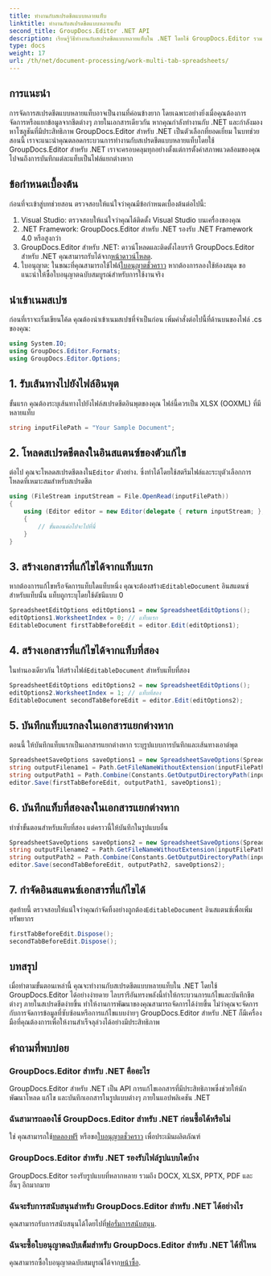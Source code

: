 ```yaml
---
title: ทำงานกับสเปรดชีตแบบหลายแท็บ
linktitle: ทำงานกับสเปรดชีตแบบหลายแท็บ
second_title: GroupDocs.Editor .NET API
description: เรียนรู้วิธีทำงานกับสเปรดชีตแบบหลายแท็บใน .NET โดยใช้ GroupDocs.Editor รวมคำแนะนำทีละขั้นตอน ตัวอย่างโค้ด และแนวทางปฏิบัติที่ดีที่สุด
type: docs
weight: 17
url: /th/net/document-processing/work-multi-tab-spreadsheets/
---
```

## การแนะนำ
การจัดการสเปรดชีตแบบหลายแท็บอาจเป็นงานที่ค่อนข้างยาก โดยเฉพาะอย่างยิ่งเมื่อคุณต้องการจัดการหรือแยกข้อมูลจากชีตต่างๆ ภายในเอกสารเดียวกัน หากคุณกำลังทำงานกับ .NET และกำลังมองหาโซลูชันที่มีประสิทธิภาพ GroupDocs.Editor สำหรับ .NET เป็นตัวเลือกที่ยอดเยี่ยม ในบทช่วยสอนนี้ เราจะแนะนำคุณตลอดกระบวนการทำงานกับสเปรดชีตแบบหลายแท็บโดยใช้ GroupDocs.Editor สำหรับ .NET เราจะครอบคลุมทุกอย่างตั้งแต่การตั้งค่าสภาพแวดล้อมของคุณไปจนถึงการบันทึกแต่ละแท็บเป็นไฟล์แยกต่างหาก
## ข้อกำหนดเบื้องต้น
ก่อนที่จะเข้าสู่บทช่วยสอน ตรวจสอบให้แน่ใจว่าคุณมีข้อกำหนดเบื้องต้นต่อไปนี้:
1. Visual Studio: ตรวจสอบให้แน่ใจว่าคุณได้ติดตั้ง Visual Studio บนเครื่องของคุณ
2. .NET Framework: GroupDocs.Editor สำหรับ .NET รองรับ .NET Framework 4.0 หรือสูงกว่า
3. GroupDocs.Editor สำหรับ .NET: ดาวน์โหลดและติดตั้งไลบรารี GroupDocs.Editor สำหรับ .NET คุณสามารถรับได้จาก[หน้าดาวน์โหลด](https://releases.groupdocs.com/editor/net/).
4.  ใบอนุญาต: ในขณะที่คุณสามารถใช้ไฟล์[ใบอนุญาตชั่วคราว](https://purchase.groupdocs.com/temporary-license/) หากต้องการลองใช้ห้องสมุด ขอแนะนำให้ซื้อใบอนุญาตฉบับสมบูรณ์สำหรับการใช้งานจริง
## นำเข้าเนมสเปซ
ก่อนที่เราจะเริ่มเขียนโค้ด คุณต้องนำเข้าเนมสเปซที่จำเป็นก่อน เพิ่มคำสั่งต่อไปนี้ที่ด้านบนของไฟล์ .cs ของคุณ:
```csharp
using System.IO;
using GroupDocs.Editor.Formats;
using GroupDocs.Editor.Options;
```
## 1. รับเส้นทางไปยังไฟล์อินพุต
ขั้นแรก คุณต้องระบุเส้นทางไปยังไฟล์สเปรดชีตอินพุตของคุณ ไฟล์นี้ควรเป็น XLSX (OOXML) ที่มีหลายแท็บ
```csharp
string inputFilePath = "Your Sample Document";
```
## 2. โหลดสเปรดชีตลงในอินสแตนซ์ของตัวแก้ไข
 ต่อไป คุณจะโหลดสเปรดชีตลงใน`Editor` ตัวอย่าง. ซึ่งทำได้โดยใช้สตรีมไฟล์และระบุตัวเลือกการโหลดที่เหมาะสมสำหรับสเปรดชีต
```csharp
using (FileStream inputStream = File.OpenRead(inputFilePath))
{
    using (Editor editor = new Editor(delegate { return inputStream; }, delegate { return new SpreadsheetLoadOptions(); }))
    {
        // ขั้นตอนต่อไปจะไปที่นี่
    }
}
```
## 3. สร้างเอกสารที่แก้ไขได้จากแท็บแรก
 หากต้องการแก้ไขหรือจัดการแท็บใดแท็บหนึ่ง คุณจะต้องสร้าง`EditableDocument` อินสแตนซ์สำหรับแท็บนั้น แท็บถูกระบุโดยใช้ดัชนีแบบ 0
```csharp
SpreadsheetEditOptions editOptions1 = new SpreadsheetEditOptions();
editOptions1.WorksheetIndex = 0; // แท็บแรก
EditableDocument firstTabBeforeEdit = editor.Edit(editOptions1);
```
## 4. สร้างเอกสารที่แก้ไขได้จากแท็บที่สอง
 ในทำนองเดียวกัน ให้สร้างไฟล์`EditableDocument` สำหรับแท็บที่สอง
```csharp
SpreadsheetEditOptions editOptions2 = new SpreadsheetEditOptions();
editOptions2.WorksheetIndex = 1; // แท็บที่สอง
EditableDocument secondTabBeforeEdit = editor.Edit(editOptions2);
```
## 5. บันทึกแท็บแรกลงในเอกสารแยกต่างหาก
ตอนนี้ ให้บันทึกแท็บแรกเป็นเอกสารแยกต่างหาก ระบุรูปแบบการบันทึกและเส้นทางเอาต์พุต
```csharp
SpreadsheetSaveOptions saveOptions1 = new SpreadsheetSaveOptions(SpreadsheetFormats.Xlsm);
string outputFilename1 = Path.GetFileNameWithoutExtension(inputFilePath) + "_tab1.xlsm";
string outputPath1 = Path.Combine(Constants.GetOutputDirectoryPath(inputFilePath), outputFilename1);
editor.Save(firstTabBeforeEdit, outputPath1, saveOptions1);
```
## 6. บันทึกแท็บที่สองลงในเอกสารแยกต่างหาก
ทำซ้ำขั้นตอนสำหรับแท็บที่สอง แต่คราวนี้ให้บันทึกในรูปแบบอื่น
```csharp
SpreadsheetSaveOptions saveOptions2 = new SpreadsheetSaveOptions(SpreadsheetFormats.Xlsb);
string outputFilename2 = Path.GetFileNameWithoutExtension(inputFilePath) + "_tab2.xlsb";
string outputPath2 = Path.Combine(Constants.GetOutputDirectoryPath(inputFilePath), outputFilename2);
editor.Save(secondTabBeforeEdit, outputPath2, saveOptions2);
```
## 7. กำจัดอินสแตนซ์เอกสารที่แก้ไขได้
 สุดท้ายนี้ ตรวจสอบให้แน่ใจว่าคุณกำจัดทิ้งอย่างถูกต้อง`EditableDocument` อินสแตนซ์เพื่อเพิ่มทรัพยากร
```csharp
firstTabBeforeEdit.Dispose();
secondTabBeforeEdit.Dispose();
```

## บทสรุป
เมื่อทำตามขั้นตอนเหล่านี้ คุณจะทำงานกับสเปรดชีตแบบหลายแท็บใน .NET โดยใช้ GroupDocs.Editor ได้อย่างง่ายดาย ไลบรารีอันทรงพลังนี้ทำให้กระบวนการแก้ไขและบันทึกชีตต่างๆ ภายในสเปรดชีตง่ายขึ้น ทำให้งานการพัฒนาของคุณสามารถจัดการได้ง่ายขึ้น ไม่ว่าคุณจะจัดการกับการจัดการข้อมูลที่ซับซ้อนหรือการแก้ไขแบบง่ายๆ GroupDocs.Editor สำหรับ .NET ก็มีเครื่องมือที่คุณต้องการเพื่อให้งานสำเร็จลุล่วงได้อย่างมีประสิทธิภาพ
## คำถามที่พบบ่อย
### GroupDocs.Editor สำหรับ .NET คืออะไร
GroupDocs.Editor สำหรับ .NET เป็น API การแก้ไขเอกสารที่มีประสิทธิภาพซึ่งช่วยให้นักพัฒนาโหลด แก้ไข และบันทึกเอกสารในรูปแบบต่างๆ ภายในแอปพลิเคชัน .NET
### ฉันสามารถลองใช้ GroupDocs.Editor สำหรับ .NET ก่อนซื้อได้หรือไม่
 ใช่ คุณสามารถใช้[ทดลองฟรี](https://releases.groupdocs.com/) หรือขอ[ใบอนุญาตชั่วคราว](https://purchase.groupdocs.com/temporary-license/) เพื่อประเมินผลิตภัณฑ์
### GroupDocs.Editor สำหรับ .NET รองรับไฟล์รูปแบบใดบ้าง
GroupDocs.Editor รองรับรูปแบบที่หลากหลาย รวมถึง DOCX, XLSX, PPTX, PDF และอื่นๆ อีกมากมาย
### ฉันจะรับการสนับสนุนสำหรับ GroupDocs.Editor สำหรับ .NET ได้อย่างไร
 คุณสามารถรับการสนับสนุนได้โดยไปที่[ฟอรั่มการสนับสนุน](https://forum.groupdocs.com/c/editor/20).
### ฉันจะซื้อใบอนุญาตฉบับเต็มสำหรับ GroupDocs.Editor สำหรับ .NET ได้ที่ไหน
 คุณสามารถซื้อใบอนุญาตฉบับสมบูรณ์ได้จาก[หน้าซื้อ](https://purchase.groupdocs.com/buy).